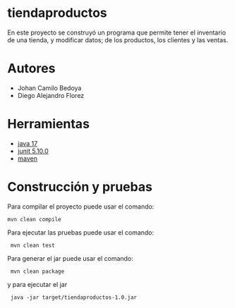 # tiendaproductos

En este proyecto se construyó un programa que permite tener el inventario de una tienda, y modificar datos; de los productos, los clientes y las ventas.

# Autores

- Johan Camilo Bedoya
- Diego Alejandro Florez

# Herramientas

- [java 17](https://adoptium.net/es)
- [junit 5.10.0](https://mvnrepository.com/artifact/org.junit.jupiter/junit-jupiter-api/5.10.0)
- [maven](https://maven.apache.org)


# Construcción y pruebas

Para compilar el proyecto puede usar el comando:

```shell
mvn clean compile
```

Para ejecutar las pruebas puede usar el comando: 

```shell
 mvn clean test
```

Para generar el jar puede usar el comando: 

```shell
 mvn clean package
```

y para ejecutar el jar

```shell
 java -jar target/tiendaproductos-1.0.jar
```
